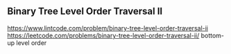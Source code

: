 ## Binary Tree Level Order Traversal II

https://www.lintcode.com/problem/binary-tree-level-order-traversal-ii
https://leetcode.com/problems/binary-tree-level-order-traversal-ii/
bottom-up level order
